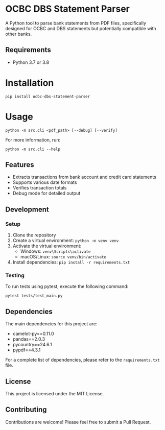# OCBC DBS Statement Parser

A Python tool to parse bank statements from PDF files, specifically designed for OCBC and DBS statements but potentially compatible with other banks.

## Requirements

- Python 3.7 or 3.8

# Installation

```
pip install ocbc-dbs-statement-parser
```

# Usage

```
python -m src.cli <pdf_path> [--debug] [--verify]
```


For more information, run:

```
python -m src.cli --help
```

## Features

- Extracts transactions from bank account and credit card statements
- Supports various date formats
- Verifies transaction totals
- Debug mode for detailed output

## Development

### Setup

1. Clone the repository
2. Create a virtual environment: `python -m venv venv`
3. Activate the virtual environment:
   - Windows: `venv\Scripts\activate`
   - macOS/Linux: `source venv/bin/activate`
4. Install dependencies: `pip install -r requirements.txt`

### Testing

To run tests using pytest, execute the following command:

```
pytest tests/test_main.py
```

## Dependencies

The main dependencies for this project are:

- camelot-py==0.11.0
- pandas==2.0.3
- pycountry==24.6.1
- pypdf==4.3.1

For a complete list of dependencies, please refer to the `requirements.txt` file.

## License

This project is licensed under the MIT License.

## Contributing

Contributions are welcome! Please feel free to submit a Pull Request.